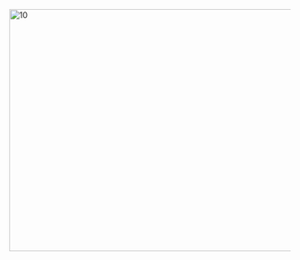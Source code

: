 <img width="792" height="435" alt="10" src="https://github.com/user-attachments/assets/88206ea1-36a9-470a-8193-95fdc23999c4" />
